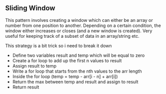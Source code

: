 ## Sliding Window
This pattern involves creating a window which can either be an array or number from one position to another.
Depending on a certain condition, the window either increases or closes (and a new window is created).
Very useful for keeping track of a subset of data in an array/string etc.

This strategy is a bit trick so i need to break it down 

- Define two variables result and temp which will be equal to zero
- Create a for loop to add up the first n  values to result
- Assign result to temp
- Write a for loop that starts from the nth values to the arr length
- Inside the for loop (temp = temp - arr[i - n] + arr[i])
- Return the max between temp and result and assign to result
- Return result 

